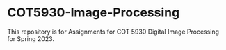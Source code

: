 # COT5930-Image-Processing

This repository is for Assignments for COT 5930 Digital Image Processing for Spring 2023.
